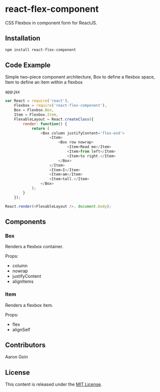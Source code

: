 react-flex-component
====================

CSS Flexbox in component form for ReactJS.

## Installation
```sh
npm install react-flex-component
```
## Code Example

Simple two-piece component architecture, Box to define a flexbox space, Item to define an item within a flexbox

app.jsx
```js
var React = require('react'),
	Flexbox = require('react-flex-component'),
	Box = Flexbox.Box,
	Item = Flexbox.Item,
	FlexableLayout = React.createClass({
		render: function() {
			return (
				<Box column justifyContent='flex-end'>
					<Item>
						<Box row nowrap>
							<Item>Read me</Item>
							<Item>from left</Item>
							<Item>to right.</Item>
						</Box>
					</Item>
					<Item>I</Item>
					<Item>am</Item>
					<Item>tall.</Item>
				</Box>
			);
		}
	});

React.render(<FlexableLayout />, document.body);
```

## Components

### Box

Renders a flexbox container.

Props:
- column
- nowrap
- justifyContent
- alignItems

### Item

Renders a flexbox item.

Props:
- flex
- alignSelf

## Contributors

Aaron Goin

## License

This content is released under the [MIT License](https://github.com/aarongoin/react-flex-component/LICENSE.txt).